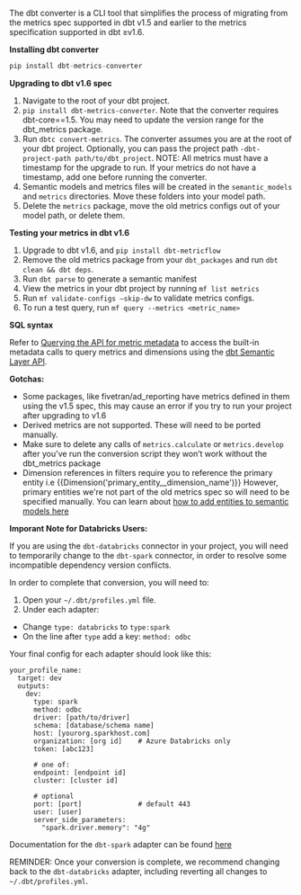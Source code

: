 The dbt converter is a CLI tool that simplifies the process of migrating from the metrics spec supported in dbt v1.5 and earlier to the metrics specification supported in dbt ≥v1.6.

**Installing dbt converter**

```sql
pip install dbt-metrics-converter
```

**Upgrading to dbt v1.6 spec**

1. Navigate to the root of your dbt project.
2. `pip install dbt-metrics-converter`. Note that the converter requires dbt-core==1.5. You may need to update the version range for the dbt_metrics package.
3. Run `dbtc convert-metrics`. The converter assumes you are at the root of your dbt project. Optionally, you can pass the project path `-dbt-project-path path/to/dbt_project`. NOTE: All metrics must have a timestamp for the upgrade to run. If your metrics do not have a timestamp, add one before running the converter.
4. Semantic models and metrics files will be created in the `semantic_models` and `metrics` directories. Move these folders into your model path.
5. Delete the `metrics` package, move the old metrics configs out of your model path, or delete them.

**Testing your metrics in dbt v1.6**

1. Upgrade to dbt v1.6, and `pip install dbt-metricflow`
2. Remove the old metrics package from your `dbt_packages` and run `dbt clean && dbt deps`. 
3. Run `dbt parse` to generate a semantic manifest
4. View the metrics in your dbt project by running `mf list metrics`
5. Run `mf validate-configs —skip-dw` to validate metrics configs. 
6. To run a test query, run `mf query --metrics <metric_name>`

**SQL syntax**

Refer to [Querying the API for metric metadata](https://docs.getdbt.com/docs/dbt-cloud-apis/sl-jdbc#querying-the-api-for-metric-metadata) to access the built-in metadata calls to query metrics and dimensions using the [dbt Semantic Layer API](https://docs.getdbt.com/docs/dbt-cloud-apis/sl-api-overview).

**Gotchas:**

- Some packages, like fivetran/ad_reporting have metrics defined in them using the v1.5 spec, this may cause an error if you try to run your project after upgrading to v1.6
- Derived metrics are not supported. These will need to be ported manually.
- Make sure to delete any calls of `metrics.calculate` or `metrics.develop` after you've run the conversion script they won’t work without the dbt_metrics package
- Dimension references in filters require you to reference the primary entity i.e {{Dimension('primary_entity__dimension_name')}} However, primary entities we're not part of the old metrics spec so will need to be specified manually. You can learn about [how to add entities to semantic models here](https://docs.getdbt.com/docs/build/entities)

**Imporant Note for Databricks Users:**

If you are using the `dbt-databricks` connector in your project, you will need to temporarily change to the `dbt-spark` connector, in order to resolve some incompatible dependency version conflicts.

In order to complete that conversion, you will need to:
1. Open your `~/.dbt/profiles.yml` file.
2. Under each adapter:
  - Change `type: databricks` to `type:spark`
  - On the line after `type` add a key: `method: odbc`

Your final config for each adapter should look like this:
```
your_profile_name:
  target: dev
  outputs:
    dev:
      type: spark
      method: odbc
      driver: [path/to/driver]
      schema: [database/schema name]
      host: [yourorg.sparkhost.com]
      organization: [org id]    # Azure Databricks only
      token: [abc123]
      
      # one of:
      endpoint: [endpoint id]
      cluster: [cluster id]
      
      # optional
      port: [port]              # default 443
      user: [user]
      server_side_parameters:
        "spark.driver.memory": "4g" 
```

Documentation for the `dbt-spark` adapter can be found [here](https://docs.getdbt.com/docs/core/connect-data-platform/spark-setup)

REMINDER: Once your conversion is complete, we recommend changing back to the `dbt-databricks` adapter, including reverting all changes to `~/.dbt/profiles.yml`.
